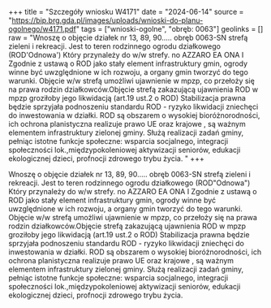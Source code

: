 +++
title = "Szczegóły wniosku W4171"
date = "2024-06-14"
source = "https://bip.brg.gda.pl/images/uploads/wnioski-do-planu-ogolnego/w4171.pdf"
tags = ["wnioski-ogolne", "obręb: 0063"]
geolinks = []
raw = "Wnoszę o objęcie działek nr 13, 89, 90..... obręb 0063-SN strefą zieleni i rekreacji. Jest to teren rodzinnego ogrodu działkowego (ROD'Odnowa') Który przynależy do w/w strefy. no   AZZARO EA ONA I Zgodnie z ustawą o ROD jako stały element infrastruktury gmin, ogrody winne być uwzględnione w ich rozwoju, a organy gmin tworzyć do tego warunki. Objęcie w/w strefą umożliwi ujawnienie  w mpzp, co przełoży się na prawa rodzin działkowców.Objęcie strefą zakazującą ujawnienia ROD w mpzp groziłoby jego likwidacją (art.19 ust.2 o ROD) Stabilizacja prawna będzie sprzyjała podnoszeniu standardu ROD - ryzyko likwidacji zniechęci do inwestowania w działki. ROD są obszarem o wysokiej bioróżnorodności, ich ochrona planistyczna realizuje prawo UE oraz krajowe , są ważnym elementem infrastruktury zielonej gminy. Służą realizacji zadań gminy, pełniąc istotne funkcje społeczne: wsparcia socjalnego, integracji społeczności lok.,międzypokoleniowej aktywizacji seniorów, edukacji ekologicznej dzieci, profnocji zdrowego trybu życia. "
+++

Wnoszę o objęcie działek nr 13, 89, 90..... obręb 0063-SN strefą zieleni i rekreacji.
Jest to teren rodzinnego ogrodu działkowego (ROD"Odnowa") Który przynależy do w/w strefy.
no   AZZARO EA ONA I
Zgodnie z ustawą o ROD jako stały element infrastruktury gmin, ogrody winne być uwzględnione
w ich rozwoju, a organy gmin tworzyć do tego warunki. Objęcie w/w strefą umożliwi ujawnienie 
w mpzp, co przełoży się na prawa rodzin działkowców.Objęcie strefą zakazującą ujawnienia ROD
w mpzp groziłoby jego likwidacją (art.19 ust.2 o ROD) Stabilizacja prawna będzie sprzyjała
podnoszeniu standardu ROD - ryzyko likwidacji zniechęci do inwestowania w działki. ROD są
obszarem o wysokiej bioróżnorodności, ich ochrona planistyczna realizuje prawo UE oraz
krajowe , są ważnym elementem infrastruktury zielonej gminy. Służą realizacji zadań gminy,
pełniąc istotne funkcje społeczne: wsparcia socjalnego, integracji społeczności
lok.,międzypokoleniowej aktywizacji seniorów, edukacji ekologicznej dzieci, profnocji zdrowego
trybu życia.



